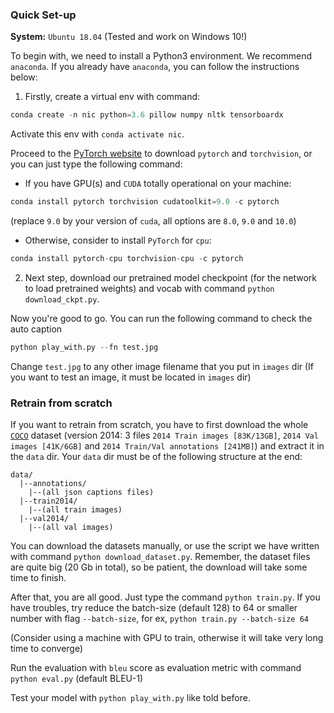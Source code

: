 ### Quick Set-up

**System:** `Ubuntu 18.04`
(Tested and work on Windows 10!)

To begin with, we need to install a Python3 environment. We recommend `anaconda`. If you already have `anaconda`, you can follow the instructions below:

1. Firstly, create a virtual env with command:

```python
conda create -n nic python=3.6 pillow numpy nltk tensorboardx
```

Activate this env with `conda activate nic`.

Proceed to the [PyTorch website]() to download `pytorch` and `torchvision`, or you can just type the following command:

* If you have GPU(s) and `CUDA` totally operational on your machine:


```python
conda install pytorch torchvision cudatoolkit=9.0 -c pytorch
```
(replace `9.0` by your version of `cuda`, all options are `8.0`, `9.0` and `10.0`)

* Otherwise, consider to install `PyTorch` for `cpu`:


```python
conda install pytorch-cpu torchvision-cpu -c pytorch
```

2. Next step, download our pretrained model checkpoint (for the network to load pretrained weights) and vocab with command `python download_ckpt.py`.

Now you're good to go. You can run the following command to check the auto caption

```python
python play_with.py --fn test.jpg
```

Change `test.jpg` to any other image filename that you put in `images` dir (If you want to test an image, it must be located in `images` dir)


### Retrain from scratch

If you want to retrain from scratch, you have to first download the whole [`COCO`](http://cocodataset.org/#download) dataset (version 2014: 3 files `2014 Train images [83K/13GB]`, `2014 Val images [41K/6GB]` and `2014 Train/Val annotations [241MB]`) and extract it in the `data` dir. Your `data` dir must be of the following structure at the end:

```
data/
  |--annotations/
    |--(all json captions files)
  |--train2014/
    |--(all train images)
  |--val2014/
    |--(all val images)
```

You can download the datasets manually, or use the script we have written with command `python download_dataset.py`. Remember, the dataset files are quite big (20 Gb in total), so be patient, the download will take some time to finish.

After that, you are all good. Just type the command `python train.py`. If you have troubles, try reduce the batch-size (default 128) to 64 or smaller number with flag `--batch-size`, for ex, `python train.py --batch-size 64`

(Consider using a machine with GPU to train, otherwise it will take very long time to converge)

Run the evaluation with `bleu` score as evaluation metric with command `python eval.py` (default BLEU-1)

Test your model with `python play_with.py` like told before.
